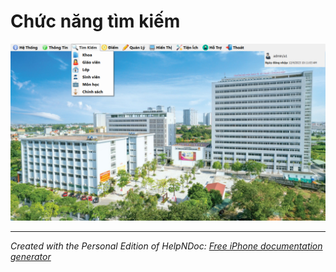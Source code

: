 # Chức năng tìm kiếm

![Image](<lib/Screenshot%202023-12-04%20101130.png>)

***
_Created with the Personal Edition of HelpNDoc: [Free iPhone documentation generator](<https://www.helpndoc.com/feature-tour/iphone-website-generation>)_
